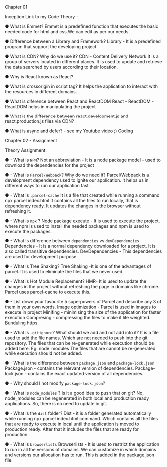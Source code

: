 Chapter 01 

Inception Link to my Code Theory -

● What is Emmet? 
	Emmet is a predefined function that executes the basic needed code for html and css.We can edit as per our needs.
 
● Difference between a Library and Framework? 
Library - It is a predefined program that support the developing project 

● What is CDN? Why do we use it? 
CDN - Content Delivery Network 
It is a group of servers located in different places. It is used to update and retrieve the data searched by users according to their location.

● Why is React known as React? 

● What is crossorigin in script tag? 
	It helps the application to interact with the resources in different domains.
 
● What is diference between React and ReactDOM 
	React - 
	ReactDOM - ReactDOM helps in manipulating the project
 
● What is the difference between react.development.js and react.production.js files via CDN? 

● What is async and defer? - see my Youtube video ;) Coding 


Chapter 02 - Assignment 

Theory Assignment: 

● - What is `NPM`? 
Not an abbreviation - It is a node package model - used to download the dependencies for the project

● - What is `Parcel/Webpack`? Why do we need it? 
	Parcel/Webpack is a development dependency used to ignite our application. 
It helps us in different ways to run our application fast.

● - What is `.parcel-cache` 
	It is a file that created while running a command npx parcel index.html
	It contains all the files to run locally, that is dependency ready.
	It updates the changes in the browser without refreshing it.
 
● - What is `npx` ? 
	Node package execute - It is used to execute the project, where npm is used to install the needed packages and npm is used to execute the packages.
 
● - What is difference between `dependencies` vs `devDependencies` 
	Dependencies - It is a normal dependency downloaded for a project. It is also called transitive dependencies.
	DevDependencies - This dependencies are used for development purpose.
 
● - What is Tree Shaking? 
Tree Shaking -It is one of the advantages of parcel. It is used to eliminate the files that we never used.

● - What is Hot Module Replacement? 
	HMR- It is used to update the changes in the project without refreshing the page in domains like chrome. Parcel uses parcel-cache to execute this.
 
● - List down your favourite 5 superpowers of Parcel and describe any 3 of them in your own words. 
	Image optimization - Parcel is used in images to execute in project
	Minifing - minimising the size of the application for faster execution
	Compresing - compressing the files to make it lite weighted.
	Bunduling 
	https
 
● - What is `.gitignore`? What should we add and not add into it? 
	It is a file used to add the file names. Which are not needed to push into the git repository.
	The files that can be re-generated while execution should be added here. Eg: node_modules
	The files that are cannot be re-generated while execution should not be added.
 
● - What is the difference between `package.json` and `package-lock.json` 
	Package.json - contains the relevant version of dependencies.
	Package-lock.json - contains the exact updated version of all dependencies.
 
● - Why should I not modify `package-lock.json`? 

● - What is `node_modules` ? Is it a good idea to push that on git? 
	No, node_modules can be regenerated in both local and production ready applications.
So, there is no need to update in git.

● - What is the `dist` folder? 
	Dist - it is a folder generated automatically while running npx parcel index.html command. Which contains all the files that are ready to execute in local until the application is moved to production ready. After that it includes the files that are ready for production.
 
● - What is `browserlists` 
	Browserlists -  It is used to restrict the application to run in all the versions of domains.
We can customize in which domains and versions our allocation has to run.
This is added in the package.json file.




